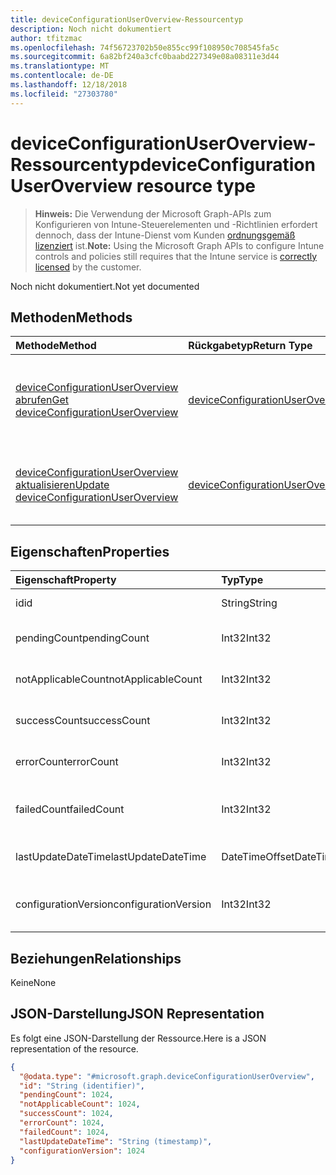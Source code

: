 ```yaml
---
title: deviceConfigurationUserOverview-Ressourcentyp
description: Noch nicht dokumentiert
author: tfitzmac
ms.openlocfilehash: 74f56723702b50e855cc99f108950c708545fa5c
ms.sourcegitcommit: 6a82bf240a3cfc0baabd227349e08a08311e3d44
ms.translationtype: MT
ms.contentlocale: de-DE
ms.lasthandoff: 12/18/2018
ms.locfileid: "27303780"
---
```

# <a name="deviceconfigurationuseroverview-resource-type"></a><span data-ttu-id="3dac7-103">deviceConfigurationUserOverview-Ressourcentyp</span><span class="sxs-lookup"><span data-stu-id="3dac7-103">deviceConfigurationUserOverview resource type</span></span>

> <span data-ttu-id="3dac7-104">**Hinweis:** Die Verwendung der Microsoft Graph-APIs zum Konfigurieren von Intune-Steuerelementen und -Richtlinien erfordert dennoch, dass der Intune-Dienst vom Kunden [ordnungsgemäß lizenziert](https://go.microsoft.com/fwlink/?linkid=839381) ist.</span><span class="sxs-lookup"><span data-stu-id="3dac7-104">**Note:** Using the Microsoft Graph APIs to configure Intune controls and policies still requires that the Intune service is [correctly licensed](https://go.microsoft.com/fwlink/?linkid=839381) by the customer.</span></span>

<span data-ttu-id="3dac7-105">Noch nicht dokumentiert.</span><span class="sxs-lookup"><span data-stu-id="3dac7-105">Not yet documented</span></span>
## <a name="methods"></a><span data-ttu-id="3dac7-106">Methoden</span><span class="sxs-lookup"><span data-stu-id="3dac7-106">Methods</span></span>
|<span data-ttu-id="3dac7-107">Methode</span><span class="sxs-lookup"><span data-stu-id="3dac7-107">Method</span></span>|<span data-ttu-id="3dac7-108">Rückgabetyp</span><span class="sxs-lookup"><span data-stu-id="3dac7-108">Return Type</span></span>|<span data-ttu-id="3dac7-109">Beschreibung</span><span class="sxs-lookup"><span data-stu-id="3dac7-109">Description</span></span>|
|:---|:---|:---|
|[<span data-ttu-id="3dac7-110">deviceConfigurationUserOverview abrufen</span><span class="sxs-lookup"><span data-stu-id="3dac7-110">Get deviceConfigurationUserOverview</span></span>](../api/intune-deviceconfig-deviceconfigurationuseroverview-get.md)|[<span data-ttu-id="3dac7-111">deviceConfigurationUserOverview</span><span class="sxs-lookup"><span data-stu-id="3dac7-111">deviceConfigurationUserOverview</span></span>](../resources/intune-deviceconfig-deviceconfigurationuseroverview.md)|<span data-ttu-id="3dac7-112">Lesen von Eigenschaften und Beziehungen des [deviceConfigurationUserOverview](../resources/intune-deviceconfig-deviceconfigurationuseroverview.md)-Objekts.</span><span class="sxs-lookup"><span data-stu-id="3dac7-112">Read properties and relationships of the [deviceConfigurationUserOverview](../resources/intune-deviceconfig-deviceconfigurationuseroverview.md) object.</span></span>|
|[<span data-ttu-id="3dac7-113">deviceConfigurationUserOverview aktualisieren</span><span class="sxs-lookup"><span data-stu-id="3dac7-113">Update deviceConfigurationUserOverview</span></span>](../api/intune-deviceconfig-deviceconfigurationuseroverview-update.md)|[<span data-ttu-id="3dac7-114">deviceConfigurationUserOverview</span><span class="sxs-lookup"><span data-stu-id="3dac7-114">deviceConfigurationUserOverview</span></span>](../resources/intune-deviceconfig-deviceconfigurationuseroverview.md)|<span data-ttu-id="3dac7-115">Aktualisieren der Eigenschaften eines [deviceConfigurationUserOverview](../resources/intune-deviceconfig-deviceconfigurationuseroverview.md)-Objekts.</span><span class="sxs-lookup"><span data-stu-id="3dac7-115">Update the properties of a [deviceConfigurationUserOverview](../resources/intune-deviceconfig-deviceconfigurationuseroverview.md) object.</span></span>|

## <a name="properties"></a><span data-ttu-id="3dac7-116">Eigenschaften</span><span class="sxs-lookup"><span data-stu-id="3dac7-116">Properties</span></span>
|<span data-ttu-id="3dac7-117">Eigenschaft</span><span class="sxs-lookup"><span data-stu-id="3dac7-117">Property</span></span>|<span data-ttu-id="3dac7-118">Typ</span><span class="sxs-lookup"><span data-stu-id="3dac7-118">Type</span></span>|<span data-ttu-id="3dac7-119">Beschreibung</span><span class="sxs-lookup"><span data-stu-id="3dac7-119">Description</span></span>|
|:---|:---|:---|
|<span data-ttu-id="3dac7-120">id</span><span class="sxs-lookup"><span data-stu-id="3dac7-120">id</span></span>|<span data-ttu-id="3dac7-121">String</span><span class="sxs-lookup"><span data-stu-id="3dac7-121">String</span></span>|<span data-ttu-id="3dac7-122">Schlüssel der Entität</span><span class="sxs-lookup"><span data-stu-id="3dac7-122">Key of the entity.</span></span>|
|<span data-ttu-id="3dac7-123">pendingCount</span><span class="sxs-lookup"><span data-stu-id="3dac7-123">pendingCount</span></span>|<span data-ttu-id="3dac7-124">Int32</span><span class="sxs-lookup"><span data-stu-id="3dac7-124">Int32</span></span>|<span data-ttu-id="3dac7-125">Anzahl der ausstehenden Benutzer</span><span class="sxs-lookup"><span data-stu-id="3dac7-125">Number of pending Users</span></span>|
|<span data-ttu-id="3dac7-126">notApplicableCount</span><span class="sxs-lookup"><span data-stu-id="3dac7-126">notApplicableCount</span></span>|<span data-ttu-id="3dac7-127">Int32</span><span class="sxs-lookup"><span data-stu-id="3dac7-127">Int32</span></span>|<span data-ttu-id="3dac7-128">Anzahl der Benutzer nicht zutreffend</span><span class="sxs-lookup"><span data-stu-id="3dac7-128">Number of not applicable users</span></span>|
|<span data-ttu-id="3dac7-129">successCount</span><span class="sxs-lookup"><span data-stu-id="3dac7-129">successCount</span></span>|<span data-ttu-id="3dac7-130">Int32</span><span class="sxs-lookup"><span data-stu-id="3dac7-130">Int32</span></span>|<span data-ttu-id="3dac7-131">Anzahl der erfolgreichen Benutzer</span><span class="sxs-lookup"><span data-stu-id="3dac7-131">Number of succeeded Users</span></span>|
|<span data-ttu-id="3dac7-132">errorCount</span><span class="sxs-lookup"><span data-stu-id="3dac7-132">errorCount</span></span>|<span data-ttu-id="3dac7-133">Int32</span><span class="sxs-lookup"><span data-stu-id="3dac7-133">Int32</span></span>|<span data-ttu-id="3dac7-134">Anzahl der Benutzer mit Fehlern</span><span class="sxs-lookup"><span data-stu-id="3dac7-134">Number of error Users</span></span>|
|<span data-ttu-id="3dac7-135">failedCount</span><span class="sxs-lookup"><span data-stu-id="3dac7-135">failedCount</span></span>|<span data-ttu-id="3dac7-136">Int32</span><span class="sxs-lookup"><span data-stu-id="3dac7-136">Int32</span></span>|<span data-ttu-id="3dac7-137">Anzahl der fehlgeschlagenen Benutzer</span><span class="sxs-lookup"><span data-stu-id="3dac7-137">Number of failed Users</span></span>|
|<span data-ttu-id="3dac7-138">lastUpdateDateTime</span><span class="sxs-lookup"><span data-stu-id="3dac7-138">lastUpdateDateTime</span></span>|<span data-ttu-id="3dac7-139">DateTimeOffset</span><span class="sxs-lookup"><span data-stu-id="3dac7-139">DateTimeOffset</span></span>|<span data-ttu-id="3dac7-140">Datum und Uhrzeit der letzten Aktualisierung</span><span class="sxs-lookup"><span data-stu-id="3dac7-140">Last update time</span></span>|
|<span data-ttu-id="3dac7-141">configurationVersion</span><span class="sxs-lookup"><span data-stu-id="3dac7-141">configurationVersion</span></span>|<span data-ttu-id="3dac7-142">Int32</span><span class="sxs-lookup"><span data-stu-id="3dac7-142">Int32</span></span>|<span data-ttu-id="3dac7-143">Version der Richtlinie für diese Übersicht</span><span class="sxs-lookup"><span data-stu-id="3dac7-143">Version of the policy for that overview</span></span>|

## <a name="relationships"></a><span data-ttu-id="3dac7-144">Beziehungen</span><span class="sxs-lookup"><span data-stu-id="3dac7-144">Relationships</span></span>
<span data-ttu-id="3dac7-145">Keine</span><span class="sxs-lookup"><span data-stu-id="3dac7-145">None</span></span>
## <a name="json-representation"></a><span data-ttu-id="3dac7-146">JSON-Darstellung</span><span class="sxs-lookup"><span data-stu-id="3dac7-146">JSON Representation</span></span>
<span data-ttu-id="3dac7-147">Es folgt eine JSON-Darstellung der Ressource.</span><span class="sxs-lookup"><span data-stu-id="3dac7-147">Here is a JSON representation of the resource.</span></span>
<!-- {
  "blockType": "resource",
  "keyProperty": "id",
  "@odata.type": "microsoft.graph.deviceConfigurationUserOverview"
}
-->
``` json
{
  "@odata.type": "#microsoft.graph.deviceConfigurationUserOverview",
  "id": "String (identifier)",
  "pendingCount": 1024,
  "notApplicableCount": 1024,
  "successCount": 1024,
  "errorCount": 1024,
  "failedCount": 1024,
  "lastUpdateDateTime": "String (timestamp)",
  "configurationVersion": 1024
}
```



